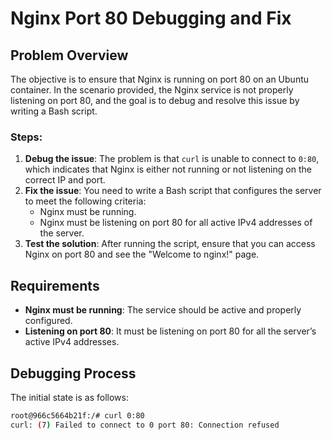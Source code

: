 # Nginx Port 80 Debugging and Fix

## Problem Overview

The objective is to ensure that Nginx is running on port 80 on an Ubuntu container. In the scenario provided, the Nginx service is not properly listening on port 80, and the goal is to debug and resolve this issue by writing a Bash script.

### Steps:

1. **Debug the issue**: The problem is that `curl` is unable to connect to `0:80`, which indicates that Nginx is either not running or not listening on the correct IP and port.
2. **Fix the issue**: You need to write a Bash script that configures the server to meet the following criteria:
    - Nginx must be running.
    - Nginx must be listening on port 80 for all active IPv4 addresses of the server.
3. **Test the solution**: After running the script, ensure that you can access Nginx on port 80 and see the "Welcome to nginx!" page.

## Requirements

- **Nginx must be running**: The service should be active and properly configured.
- **Listening on port 80**: It must be listening on port 80 for all the server’s active IPv4 addresses.

## Debugging Process

The initial state is as follows:
```bash
root@966c5664b21f:/# curl 0:80
curl: (7) Failed to connect to 0 port 80: Connection refused
